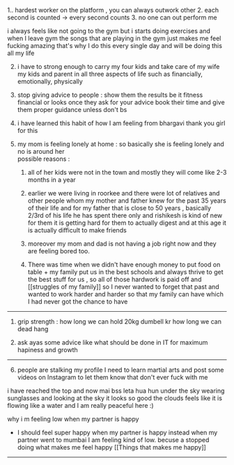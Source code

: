   
1.. hardest worker on the platform , you can always outwork other 
2. each second is counted -> every second counts 
3. no one can out perform me 



i always feels like not going to the gym but i starts doing exercises and when I leave gym the songs that are playing in the gym just makes me feel fucking amazing that's why I do this every single day and will be doing this all my life  
  
  
2. i have to strong enough to carry my four kids and take care of my wife my kids and parent in all three aspects of life such as financially, emotionally, physically  
  
3. stop giving advice to people : show them the results be it fitness financial or looks once they ask for your advice book their time and give them proper guidance unless don't bs  
  
4. i have learned this habit of how I am feeling from bhargavi thank you girl for this  
  
5. my mom is feeling lonely at home : so basically she is feeling lonely and no is around her  
	possible reasons :  
	1. all of her kids were not in the town and mostly they will come like 2-3 months in a year  
	2. earlier we were living in roorkee and there were lot of relatives and other people whom my mother and father knew for the past 35 years of their life and for my father that is close to 50 years , basically 2/3rd of his life he has spent there only and rishikesh is kind of new for them it is getting hard for them to actually digest and at this age it is actually difficult to make friends  
	  
	3. moreover my mom and dad is not having a job right now and they are feeling bored too.  
	4. There was time when we didn't have enough money to put food on table + my family put us in the best schools and always thrive to get the best stuff for us , so all of those hardwork is paid off and [[struggles of my family]] so I never wanted to forget that past and wanted to work harder and harder so that my family can have which I had never got the chance to have 
  
--------------  
1. grip strength : how long we can hold 20kg dumbell kr how long we can dead hang  
  
1. ask ayas some advice like what should be done in IT for maximum hapiness and growth  
  
-----------------  
6. people are stalking my profile I need to learn martial arts and post some videos on Instagram to let them know that don't ever fuck with me  
  

i have reached the top and now mai bss leta hua hun under the sky wearing sunglasses and looking at the sky it looks so good the clouds feels like it is flowing like a water and I am really peaceful here :)  
  
  
  
  
why i m feeling low when my partner is happy  
  
- I should feel super happy when my partner is happy instead when my partner went to mumbai I am feeling kind of low. becuse a stopped doing what makes me feel happy [[Things that makes me happy]] 
  
  
_____________________________________________________  
